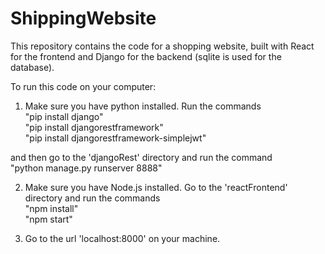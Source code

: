 # ShippingWebsite

This repository contains the code for a shopping website, built with React for the frontend and Django for the backend (sqlite is used for the database).

To run this code on your computer:

1) Make sure you have python installed. Run the commands   
"pip install django"  
"pip install djangorestframework"  
"pip install djangorestframework-simplejwt"  

and then go to the 'djangoRest' directory and run the command   
"python manage.py runserver 8888"  

2) Make sure you have Node.js installed. Go to the 'reactFrontend' directory and run the commands  
"npm install"  
"npm start"  

3) Go to the url 'localhost:8000' on your machine.
